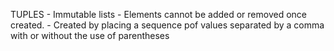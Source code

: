 TUPLES
    - Immutable lists
    - Elements cannot be added or removed once created.
    - Created by placing a sequence pof values separated by a comma with or without the use of parentheses